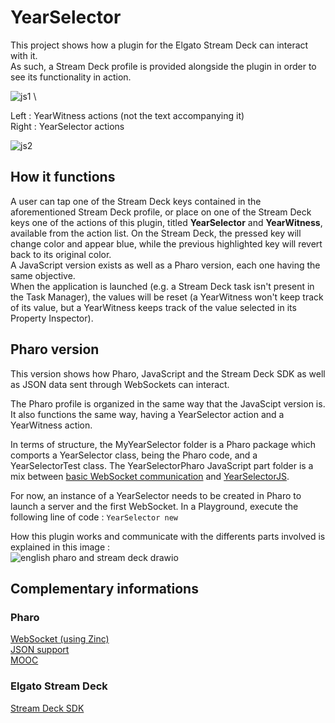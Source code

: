 # YearSelector
This project shows how a plugin for the Elgato Stream Deck can interact with it. \
As such, a Stream Deck profile is provided alongside the plugin in order to see its functionality in action.

![js1](https://github.com/OpenSmock/PharoStreamDeck/assets/76944457/80b0d12e-17f7-4779-838d-68a0e61de41d) \

Left : YearWitness actions (not the text accompanying it) \
Right : YearSelector actions

![js2](https://github.com/OpenSmock/PharoStreamDeck/assets/76944457/b84a5d97-8a30-4773-95bc-4a609efff82c)

## How it functions
A user can tap one of the Stream Deck keys contained in the aforementioned Stream Deck profile, or place on one of the Stream Deck keys one of the actions of this plugin, titled **YearSelector** and **YearWitness**, available from the action list. On the Stream Deck, the pressed key will change color and appear blue, while the previous highlighted key will revert back to its original color. \
A JavaScript version exists as well as a Pharo version, each one having the same objective. \
When the application is launched (e.g. a Stream Deck task isn't present in the Task Manager), the values will be reset (a YearWitness won't keep track of its value, but a YearWitness keeps track of the value selected in its Property Inspector).

## Pharo version
This version shows how Pharo, JavaScript and the Stream Deck SDK as well as JSON data sent through WebSockets can interact.

The Pharo profile is organized in the same way that the JavaScipt version is. \
It also functions the same way, having a YearSelector action and a YearWitness action.

In terms of structure, the MyYearSelector folder is a Pharo package which comports a YearSelector class, being the Pharo code, and a YearSelectorTest class.
The YearSelectorPharo JavaScript part folder is a mix between [basic WebSocket communication](https://github.com/OpenSmock/PharoStreamDeck/tree/main/webSocket) and [YearSelectorJS](https://github.com/OpenSmock/PharoStreamDeck/tree/main/yearSelector/YearSelectorJS).

For now, an instance of a YearSelector needs to be created in Pharo to launch a server and the first WebSocket.
In a Playground, execute the following line of code : `YearSelector new`

How this plugin works and communicate with the differents parts involved is explained in this image : \
![english pharo and stream deck drawio](https://github.com/OpenSmock/PharoStreamDeck/assets/76944457/039e6561-4e3f-45fa-b296-3eb353edef76)

## Complementary informations
### Pharo
[WebSocket (using Zinc)](https://github.com/svenvc/docs/blob/master/zinc/zinc-websockets-paper.md) \
[JSON support](https://github.com/pharo-open-documentation/pharo-wiki/blob/master/ExternalProjects/Export/JSON.md) \
[MOOC](https://www.youtube.com/watch?v=JUKIjdjGjBU&list=PL2okA_2qDJ-kCHVcNXdO5wsUZJCY31zwf)

### Elgato Stream Deck
[Stream Deck SDK](https://developer.elgato.com/documentation)
